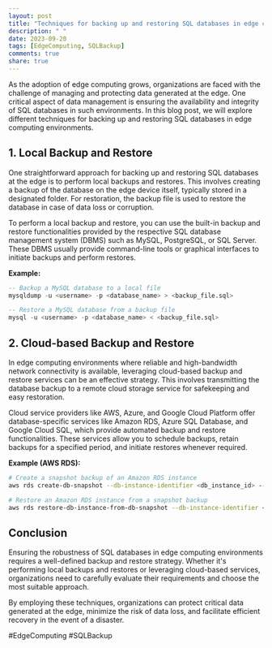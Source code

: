 ```yaml
---
layout: post
title: "Techniques for backing up and restoring SQL databases in edge computing environments"
description: " "
date: 2023-09-20
tags: [EdgeComputing, SQLBackup]
comments: true
share: true
---
```


As the adoption of edge computing grows, organizations are faced with the challenge of managing and protecting data generated at the edge. One critical aspect of data management is ensuring the availability and integrity of SQL databases in such environments. In this blog post, we will explore different techniques for backing up and restoring SQL databases in edge computing environments.

## 1. Local Backup and Restore

One straightforward approach for backing up and restoring SQL databases at the edge is to perform local backups and restores. This involves creating a backup of the database on the edge device itself, typically stored in a designated folder. For restoration, the backup file is used to restore the database in case of data loss or corruption.

To perform a local backup and restore, you can use the built-in backup and restore functionalities provided by the respective SQL database management system (DBMS) such as MySQL, PostgreSQL, or SQL Server. These DBMS usually provide command-line tools or graphical interfaces to initiate backups and perform restores.

**Example:**
```sql
-- Backup a MySQL database to a local file
mysqldump -u <username> -p <database_name> > <backup_file.sql>

-- Restore a MySQL database from a backup file
mysql -u <username> -p <database_name> < <backup_file.sql>
```

## 2. Cloud-based Backup and Restore

In edge computing environments where reliable and high-bandwidth network connectivity is available, leveraging cloud-based backup and restore services can be an effective strategy. This involves transmitting the database backup to a remote cloud storage service for safekeeping and easy restoration.

Cloud service providers like AWS, Azure, and Google Cloud Platform offer database-specific services like Amazon RDS, Azure SQL Database, and Google Cloud SQL, which provide automated backup and restore functionalities. These services allow you to schedule backups, retain backups for a specified period, and initiate restores whenever required.

**Example (AWS RDS):**
```bash
# Create a snapshot backup of an Amazon RDS instance
aws rds create-db-snapshot --db-instance-identifier <db_instance_id> --db-snapshot-identifier <snapshot_id>

# Restore an Amazon RDS instance from a snapshot backup
aws rds restore-db-instance-from-db-snapshot --db-instance-identifier <db_instance_id> --db-snapshot-identifier <snapshot_id>
```

## Conclusion

Ensuring the robustness of SQL databases in edge computing environments requires a well-defined backup and restore strategy. Whether it's performing local backups and restores or leveraging cloud-based services, organizations need to carefully evaluate their requirements and choose the most suitable approach.

By employing these techniques, organizations can protect critical data generated at the edge, minimize the risk of data loss, and facilitate efficient recovery in the event of a disaster.

#EdgeComputing #SQLBackup